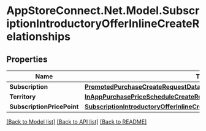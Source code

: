 # AppStoreConnect.Net.Model.SubscriptionIntroductoryOfferInlineCreateRelationships

## Properties

Name | Type | Description | Notes
------------ | ------------- | ------------- | -------------
**Subscription** | [**PromotedPurchaseCreateRequestDataRelationshipsSubscription**](PromotedPurchaseCreateRequestDataRelationshipsSubscription.md) |  | [optional] 
**Territory** | [**InAppPurchasePriceScheduleCreateRequestDataRelationshipsBaseTerritory**](InAppPurchasePriceScheduleCreateRequestDataRelationshipsBaseTerritory.md) |  | [optional] 
**SubscriptionPricePoint** | [**SubscriptionIntroductoryOfferInlineCreateRelationshipsSubscriptionPricePoint**](SubscriptionIntroductoryOfferInlineCreateRelationshipsSubscriptionPricePoint.md) |  | [optional] 

[[Back to Model list]](../README.md#documentation-for-models) [[Back to API list]](../README.md#documentation-for-api-endpoints) [[Back to README]](../README.md)


